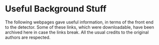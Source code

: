 
Useful Background Stuff
=======================

The following webpages gave useful information, in terms of the front end to the detector. Some of these links, which were downloadable, have been archived here in case the links break. All the usual credits to the original authors are respected.


